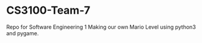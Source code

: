 # CS3100-Team-7
Repo for Software Engineering 1
Making our own Mario Level using python3 and pygame.
